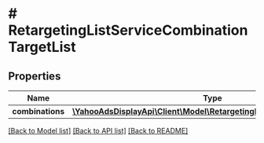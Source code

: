 # # RetargetingListServiceCombinationTargetList

## Properties

Name | Type | Description | Notes
------------ | ------------- | ------------- | -------------
**combinations** | [**\YahooAdsDisplayApi\Client\Model\RetargetingListServiceCombination[]**](RetargetingListServiceCombination.md) |  | [optional]

[[Back to Model list]](../../README.md#models) [[Back to API list]](../../README.md#endpoints) [[Back to README]](../../README.md)
